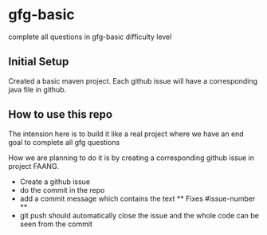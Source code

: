 # gfg-basic
complete all questions in gfg-basic difficulty level

## Initial Setup
Created a basic maven project. Each github issue will have a corresponding java file in github.

## How to use this repo
The intension here is to build it like a real project where we have an end goal to complete all gfg questions

How we are planning to do it is by creating a corresponding github issue in project FAANG. 

- Create a github issue
- do the commit in the repo
- add a commit message which contains the text ** Fixes #issue-number **
- git push should automatically close the issue and the whole code can be seen from the commit


